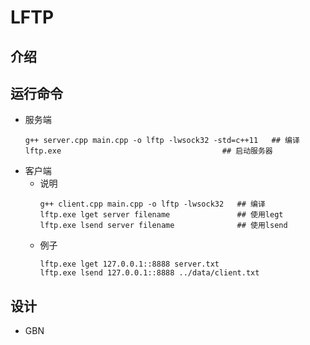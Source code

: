 # LFTP

## 介绍


## 运行命令
* 服务端
    ```shell
    g++ server.cpp main.cpp -o lftp -lwsock32 -std=c++11   ## 编译
    lftp.exe                                    ## 启动服务器
    ```
* 客户端
    * 说明
        ```shell
        g++ client.cpp main.cpp -o lftp -lwsock32   ## 编译
        lftp.exe lget server filename               ## 使用legt
        lftp.exe lsend server filename              ## 使用lsend
        ```
    * 例子
        ```shell
        lftp.exe lget 127.0.0.1::8888 server.txt
        lftp.exe lsend 127.0.0.1::8888 ../data/client.txt
        ```

## 设计

* GBN